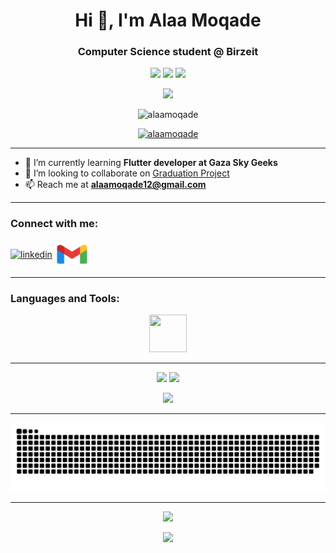 <h1 align="center">Hi 👋, I'm Alaa Moqade</h1>
<h3 align="center">Computer Science student @ Birzeit</h3>

<p align="center">
  <img src="https://media.giphy.com/media/hvRJCLFzcasrR4ia7z/giphy.gif" width="130px">
  <img src="https://media.giphy.com/media/xT9IgzoKnwFNmISR8I/giphy.gif" width="130px">
  <img src="https://media.giphy.com/media/3o7TKtnuHOHHUjR38Y/giphy.gif" width="130px">
</p>

<p align="center">
  <img src="https://readme-typing-svg.herokuapp.com?size=28&duration=4000&color=36BCF7&center=true&vCenter=true&width=700&lines=Flutter+Developer+%F0%9F%9A%80;Problem+Solver+%F0%9F%92%BB;Always+Learning+New+Things+%F0%9F%8C%9F;Open+Source+Contributor+%F0%9F%92%BB" />
</p>

<p align="center"> 
  <img src="https://komarev.com/ghpvc/?username=alaamoqade&label=Profile%20views&color=blueviolet&style=for-the-badge" alt="alaamoqade" /> 
</p>

<p align="center"> 
  <a href="https://github.com/ryo-ma/github-profile-trophy">
    <img src="https://github-profile-trophy.vercel.app/?username=alaamoqade&theme=radical&no-frame=true&margin-w=15&column=7" alt="alaamoqade" />
  </a> 
</p>

---

- 🌱 I’m currently learning **Flutter developer at Gaza Sky Geeks**  
- 👯 I’m looking to collaborate on [Graduation Project](https://github.com/AlaaMoqade/Graduation_project.git)  
- 📫 Reach me at **[alaamoqade12@gmail.com](mailto:alaamoqade12@gmail.com)**

---

<h3 align="left">Connect with me:</h3>
<p align="left">
<a href="https://www.linkedin.com/in/alaamoqade550149280/" target="blank"><img align="center" src="https://raw.githubusercontent.com/rahuldkjain/github-profile-readme-generator/master/src/images/icons/Social/linked-in-alt.svg" alt="linkedin" height="45" width="55" /></a>
<a href="mailto:alaamoqade12@gmail.com" target="blank"><img align="center" src="https://raw.githubusercontent.com/rahuldkjain/github-profile-readme-generator/master/src/images/icons/Social/gmail.svg" alt="gmail" height="45" width="55" /></a>

</p>

---

<h3 align="left">Languages and Tools:</h3>
<p align="center"> 
  <img src="https://skillicons.dev/icons?i=flutter,dart,java,python,php,html,css,git,linux,mysql,figma,selenium" width="60" height="60"/>
</p>

---


<p align="center">
  <img src="https://github-readme-stats.vercel.app/api?username=alaamoqade&show_icons=true&theme=tokyonight&hide_border=false&count_private=true&title_color=36BCF7&icon_color=FF6F61" height="220"/>
  <img src="https://github-readme-streak-stats.herokuapp.com/?user=alaamoqade&theme=tokyonight&hide_border=false" height="220"/>
</p>

<p align="center">
  <img src="https://github-readme-stats.vercel.app/api/top-langs/?username=alaamoqade&layout=compact&theme=tokyonight&hide_border=false" height="220"/>
</p>

---

<p align="center">
  <img src="https://github.com/Platane/snk/raw/output/github-contribution-grid-snake-dark.svg" alt="snake" width="700"/>
</p>

---

<p align="center">
  <img src="https://media.giphy.com/media/l0MYt5jPR6QX5pnqM/giphy.gif" width="380px">
</p>

<p align="center">
  <img src="https://media.giphy.com/media/3ohhwytHcusSCXXOUg/giphy.gif" width="380px">
</p>
